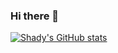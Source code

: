 ### Hi there 👋

<!--
**shadybotros/shadybotros** is a ✨ _special_ ✨ repository because its `README.md` (this file) appears on your GitHub profile.

Here are some ideas to get you started:

- 🔭 I’m currently working on ...
- 🌱 I’m currently learning ...
- 👯 I’m looking to collaborate on ...
- 🤔 I’m looking for help with ...
- 💬 Ask me about ...
- 📫 How to reach me: ...
- 😄 Pronouns: ...
- ⚡ Fun fact: ...
-->

[![Shady's GitHub stats](https://github-readme-stats.vercel.app/api?username=shadybotros)](https://github.com/anuraghazra/github-readme-stats)
